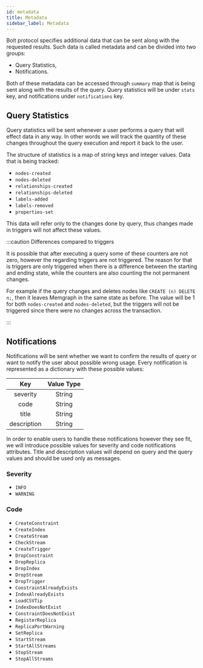 ```yaml
---
id: metadata
title: Metadata
sidebar_label: Metadata
---
```


Bolt protocol specifies additional data that can be sent along with the
requested results. Such data is called metadata and can be divided into two
groups:
 - Query Statistics,
 - Notifications.

Both of these metadata can be accessed through `summary` map that is being sent
along with the results of the query. Query statistics will be under `stats` key,
and notifications under `notifications` key.

## Query Statistics

Query statistics will be sent whenever a user performs a query that will effect
data in any way. In other words we will track the quantity of these changes
throughout the query execution and report it back to the user.

The structure of statistics is a map of string keys and integer values. Data
that is being tracked:

 - `nodes-created`
 - `nodes-deleted`
 - `relationships-created`
 - `relationships-deleted`
 - `labels-added`
 - `labels-removed`
 - `properties-set`

This data will refer only to the changes done by query, thus changes made in triggers will
not affect these values.

:::caution Differences compared to triggers

It is possible that after executing a query some of these counters are not
zero, however the regarding triggers are not triggered. The reason for that is
triggers are only  triggered when there is a difference between the starting
and ending state, while the counters are also counting the not permanent
changes.

For example if the query changes and deletes nodes like
`CREATE (n) DELETE n;`, then it leaves Memgraph in the same state as before.
The value will be 1 for both `nodes-created` and `nodes-deleted`, but the
triggers will not be triggered since there were no changes across the
transaction.

:::

## Notifications

Notifications will be sent whether we want to confirm the results of query or
want to notify the user about possible wrong usage. Every notification is
represented as a dictionary with these possible values:

Key|Value Type
:-:|:-:
severity|String|/
code|String|/
title|String|/
description|String|/

In order to enable users to handle these notifications however they see fit, we
will introduce possible values for severity and code notifications attributes.
Title and description values will depend on query and the query values and
should be used only as messages.

### Severity

 - `INFO`
 - `WARNING`

### Code

- `CreateConstraint`
- `CreateIndex`
- `CreateStream`
- `CheckStream`
- `CreateTrigger`
- `DropConstraint`
- `DropReplica`
- `DropIndex`
- `DropStream`
- `DropTrigger`
- `ConstraintAlreadyExists`
- `IndexAlreadyExists`
- `LoadCSVTip`
- `IndexDoesNotExist`
- `ConstraintDoesNotExist`
- `RegisterReplica`
- `ReplicaPortWarning`
- `SetReplica`
- `StartStream`
- `StartAllStreams`
- `StopStream`
- `StopAllStreams`
